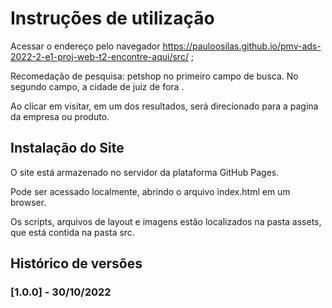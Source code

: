 # Instruções de utilização

Acessar o endereço pelo navegador https://pauloosilas.github.io/pmv-ads-2022-2-e1-proj-web-t2-encontre-aqui/src/ ;

<p>Recomedação de pesquisa: petshop no primeiro campo de busca. No segundo campo, a cidade de juiz de fora .</p>

Ao clicar em visitar, em um dos resultados, será direcionado para a pagina da empresa ou produto.

## Instalação do Site

<p>O site está armazenado no servidor da plataforma GitHub Pages.</p>
<p>Pode ser acessado localmente, abrindo o arquivo index.html em um browser. </p>
<p>Os scripts, arquivos de layout e imagens estão localizados na pasta assets, que está contida na pasta src.</p>


## Histórico de versões

### [1.0.0] - 30/10/2022
